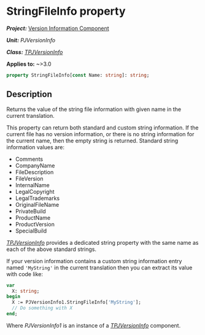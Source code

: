# StringFileInfo property

***Project:*** [Version Information Component](../API.md)

***Unit:*** _PJVersionInfo_

***Class:*** [_TPJVersionInfo_](./TPJVersionInfo.md)

**Applies to:** ~>3.0

```pascal
property StringFileInfo[const Name: string]: string;
```

## Description

Returns the value of the string file information with given name in the current translation.

This property can return both standard and custom string information. If the current file has no version information, or there is no string information for the current name, then the empty string is returned. Standard string information values are:

* Comments
* CompanyName
* FileDescription
* FileVersion
* InternalName
* LegalCopyright
* LegalTrademarks
* OriginalFileName
* PrivateBuild
* ProductName
* ProductVersion
* SpecialBuild

[_TPJVersionInfo_](./TPJVersionInfo.md) provides a dedicated string property with the same name as each of the above standard strings.

If your version information contains a custom string information entry named `'MyString'` in the current translation then you can extract its value with  code like:

```pascal
var
  X: string;
begin
  X := PJVersionInfo1.StringFileInfo['MyString'];
  // Do something with X
end;
```

Where _PJVersionInfo1_ is an instance of a [_TPJVersionInfo_](./TPJVersionInfo.md) component.
